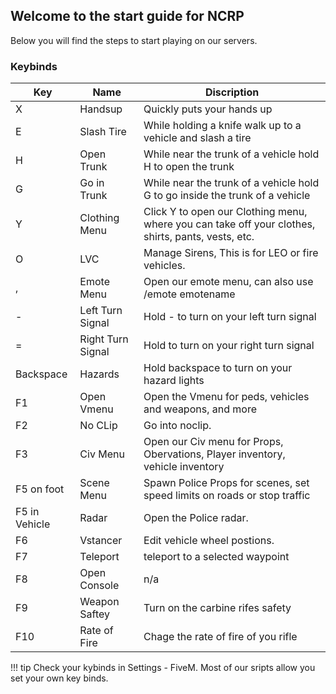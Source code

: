 ## Welcome to the start guide for NCRP
Below you will find the steps to start playing on our servers.

### Keybinds

| Key | Name | Discription |
| --- | ---- | ----------- |
| X | Handsup | Quickly puts your hands up |
| E | Slash Tire | While holding a knife walk up to a vehicle and slash a tire |
| H | Open Trunk | While near the trunk of a vehicle hold H to open the trunk |
| G | Go in Trunk | While near the trunk of a vehicle hold G to go inside the trunk of a vehicle |
| Y | Clothing Menu | Click Y to open our Clothing menu, where you can take off your clothes, shirts, pants, vests, etc.|
| O | LVC | Manage Sirens, This is for LEO or fire vehicles. |
| , | Emote Menu | Open our emote menu, can also use /emote emotename |
| - | Left Turn Signal | Hold - to turn on your left turn signal |
| = | Right Turn Signal | Hold to turn on your right turn signal |
| Backspace | Hazards | Hold backspace to turn on your hazard lights |
| F1 | Open Vmenu | Open the Vmenu for peds, vehicles and weapons, and more |
| F2 | No CLip | Go into noclip. |
| F3 | Civ Menu | Open our Civ menu for Props, Obervations, Player inventory, vehicle inventory |
| F5 on foot | Scene Menu | Spawn Police Props for scenes, set speed limits on roads or stop traffic |
| F5 in Vehicle | Radar | Open the Police radar. |
| F6 | Vstancer | Edit vehicle wheel postions. |
| F7 | Teleport | teleport to a selected waypoint |
| F8 | Open Console | n/a |
| F9 | Weapon Saftey | Turn on the carbine rifes safety |
| F10 | Rate of Fire | Chage the rate of fire of you rifle |

!!! tip
    Check your kybinds in Settings - FiveM. Most of our sripts allow you set your own key binds.



